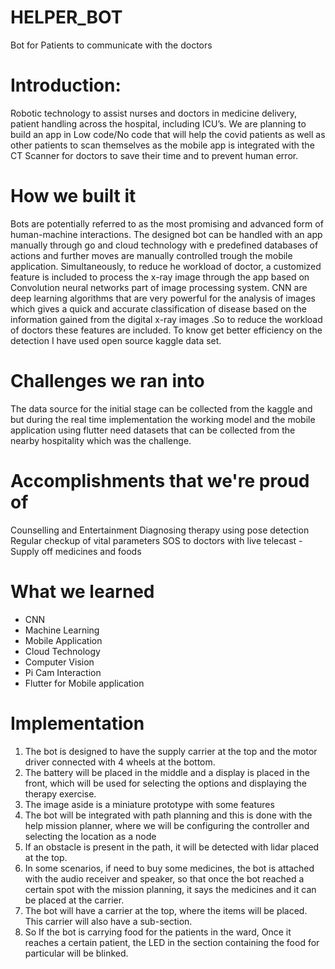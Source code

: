 # HELPER_BOT
Bot for Patients to communicate with the doctors

# Introduction:
Robotic technology to assist nurses and doctors in medicine delivery, patient handling across the hospital, including ICU’s. We are planning to build an app in Low code/No code that will help the covid patients as well as other patients to scan themselves as the mobile app is integrated with the CT Scanner for doctors to save their time and to prevent human error.

# How we built it
Bots are potentially referred to as the most promising and advanced form of human-machine interactions. The designed bot can be handled with an app manually through go and cloud technology with e predefined databases of actions and further moves are manually controlled trough the mobile application. Simultaneously, to reduce he workload of doctor, a customized feature is included to process the x-ray image through the app based on Convolution neural networks part of image processing system. CNN are deep learning algorithms that are very powerful for the analysis of images which gives a quick and accurate classification of disease based on the information gained from the digital x-ray images .So to reduce the workload of doctors these features are included. To know get better efficiency on the detection I have used open source kaggle data set.

# Challenges we ran into
The data source for the initial stage can be collected from the kaggle and but during the real time implementation the working model and the mobile application using flutter need datasets that can be collected from the nearby hospitality which was the challenge.

# Accomplishments that we're proud of
Counselling and Entertainment
Diagnosing therapy using pose detection
Regular checkup of vital parameters
SOS to doctors with live telecast -Supply off medicines and foods

# What we learned
- CNN
- Machine Learning
- Mobile Application
- Cloud Technology
- Computer Vision
- Pi Cam Interaction
- Flutter for Mobile application


# Implementation
1. The bot is designed to have the supply carrier at the top and the motor driver connected with 4 wheels at the bottom.
2. The battery will be placed in the middle and a display is placed in the front, which will be used for selecting the options and displaying the therapy exercise.
3. The image aside is a miniature prototype with some features
4. The bot will be integrated with path planning and this is done with the help mission planner, where we will be configuring the controller and selecting the location as a node
5. If an obstacle is present in the path, it will be detected with lidar placed at the top.
6. In some scenarios, if need to buy some medicines, the bot is attached with the audio receiver and speaker, so that once the bot reached a certain spot with the mission planning, it says the medicines and it can be placed at the carrier.
7. The bot will have a carrier at the top, where the items will be placed.
This carrier will also have a sub-section.
8. So If the bot is carrying food for the patients in the ward, Once it reaches a certain patient, the LED in the section containing the food for particular will be blinked.

